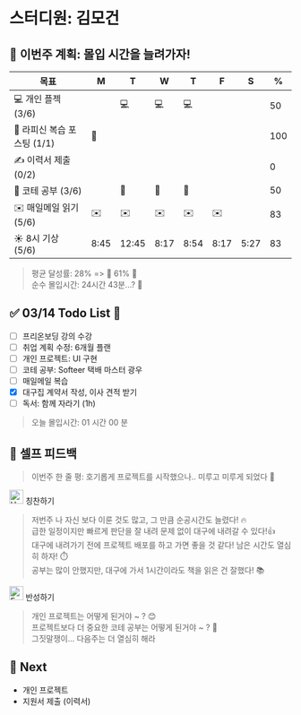 # 스터디원: 김모건

## 🚀 이번주 계획: 몰입 시간을 늘려가자!

| 목표                        | M    | T     | W    | T    | F    | S    | %   |
| --------------------------- | ---- | ----- | ---- | ---- | ---- | ---- | --- |
| 💻 개인 플젝 (3/6)          |      | 💻    | 💻   | 💻   |      |      | 50  |
| 📜 라피신 복습 포스팅 (1/1) | 📜   |       |      |      |      |      | 100 |
| ✍️ 이력서 제출 (0/2)        |      |       |      |      |      |      | 0   |
| 🔢 코테 공부 (3/6)          |      | 🔢    | 🔢   | 🔢   |      |      | 50  |
| ✉️ 매일메일 읽기 (5/6)      | ✉️   | ✉️    | ✉️   | ✉️   | ✉️   |      | 83  |
| ☀️ 8시 기상 (5/6)           | 8:45 | 12:45 | 8:17 | 8:54 | 8:17 | 5:27 | 83  |

> 평균 달성률: 28% => 👏 61% 👏<br>
> 순수 몰입시간: 24시간 43분...? 🥹 <br>

## ✅ 03/14 Todo List 🌸

- [ ] 프리온보딩 강의 수강
- [ ] 취업 계획 수정: 6개월 플랜
- [ ] 개인 프로젝트: UI 구현
- [ ] 코테 공부: Softeer 택배 마스터 광우
- [ ] 매일메일 복습
- [x] 대구집 계약서 작성, 이사 견적 받기
- [ ] 독서: 함께 자라기 (1h)

> 오늘 몰입시간: 01 시간 00 분<br>

## 🎉 셀프 피드백

> 이번주 한 줄 평: 호기롭게 프로젝트를 시작했으나.. 미루고 미루게 되었다 🤣<br>

<img src="https://raw.githubusercontent.com/Tarikul-Islam-Anik/Animated-Fluent-Emojis/master/Emojis/Smilies/Hugging%20Face.png" alt="Hugging Face" width="25" height="25"> 칭찬하기 </img>

> 저번주 나 자신 보다 이룬 것도 많고, 그 만큼 순공시간도 늘렸다! 🔥 <br>
> 급한 일정이지만 빠르게 판단을 잘 내려 문제 없이 대구에 내려갈 수 있다!👍 <br>
> 대구에 내려가기 전에 프로젝트 배포를 하고 가면 좋을 것 같다! 남은 시간도 열심히 하자! ⏱️<br>
> 공부는 많이 안했지만, 대구에 가서 1시간이라도 책을 읽은 건 잘했다! 📚<br>

<img src="https://raw.githubusercontent.com/Tarikul-Islam-Anik/Animated-Fluent-Emojis/master/Emojis/Smilies/Face%20with%20Monocle.png" alt="Face with Monocle" width="25" height="25"> 반성하기</img>

> 개인 프로젝트는 어떻게 된거야 ~ ? 😊<br>
> 프로젝트보다 더 중요한 코테 공부는 어떻게 된거야 ~ ? 🤬<br>
> 그짓말쟁이... 다음주는 더 열심히 해라<br>

## 🌱 Next

- 개인 프로젝트
- 지원서 제출 (이력서)
